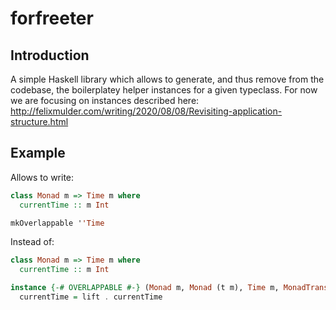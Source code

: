 # forfreeter

## Introduction
A simple Haskell library which allows to generate, and thus remove from the codebase, the boilerplatey helper instances for a given typeclass.
For now we are focusing on instances described here:
http://felixmulder.com/writing/2020/08/08/Revisiting-application-structure.html

## Example
Allows to write:
```haskell
class Monad m => Time m where
  currentTime :: m Int

mkOverlappable ''Time
```

Instead of:
```haskell
class Monad m => Time m where
  currentTime :: m Int

instance {-# OVERLAPPABLE #-} (Monad m, Monad (t m), Time m, MonadTrans t) => Time (t m) where
  currentTime = lift . currentTime
```
